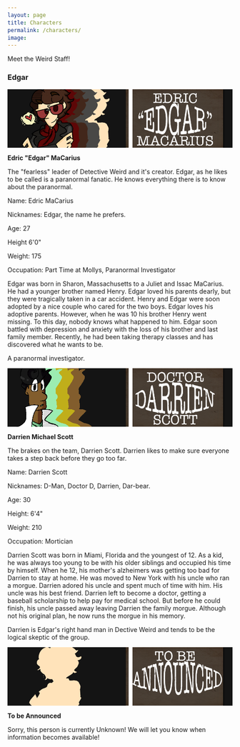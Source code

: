 ```yaml
---
layout: page
title: Characters
permalink: /characters/
image: 
---
```


Meet the Weird Staff!

### Edgar

<img src="/images/Edgar_Splash.png" alt="Edgar" align="center"/>

<b>Edric "Edgar" MaCarius</b>

The "fearless" leader of Detective Weird and it's creator. Edgar, as he likes to be called is a paranormal fanatic. He knows everything there is to know about the paranormal.

<p>Name: Edric MaCarius</p>
<p>Nicknames: Edgar, the name he prefers.</p>
<p>Age: 27</p>
<p>Height 6'0"</p>
<p>Weight: 175</p>
<p>Occupation: Part Time at Mollys, Paranormal Investigator</p>

Edgar was born in Sharon, Massachusetts to a Juliet and Issac MaCarius. He had a younger brother named Henry. Edgar loved his parents dearly, but they were tragically taken in a car accident. Henry and Edgar were soon adopted by a nice couple who cared for the two boys. Edgar loves his adoptive parents. However, when he was 10 his brother Henry went missing. To this day, nobody knows what happened to him. Edgar soon battled with depression and anxiety with the loss of his brother and last family member. Recently, he had been taking therapy classes and has discovered what he wants to be. 

A paranormal investigator. 


<img src="/images/Darrien_Splash.png" alt="Darrien" align="center"/>

<b>Darrien Michael Scott</b>

The brakes on the team, Darrien Scott. Darrien likes to make sure everyone takes a step back before they go too far.

<p>Name: Darrien Scott</p>
<p>Nicknames: D-Man, Doctor D, Darrien, Dar-bear.</p>
<p>Age: 30</p>
<p>Height: 6'4"</p>
<p>Weight: 210</p>
<p>Occupation: Mortician</p>

Darrien Scott was born in Miami, Florida and the youngest of 12. As a kid, he was always too young to be with his older siblings and occupied his time by himself. When he 12, his mother's alzheimers was getting too bad for Darrien to stay at home. He was moved to New York with his uncle who ran a morgue. Darrien adored his uncle and spent much of time with him. His uncle was his best friend. Darrien left to become a doctor, getting a baseball scholarship to help pay for medical school. But before he could finish, his uncle passed away leaving Darrien the family morgue. Although not his original plan, he now runs the morgue in his memory.

Darrien is Edgar's right hand man in Dective Weird and tends to be the logical skeptic of the group.

<img src="/images/TBA.png" alt="To be Announced" align="center"/>

<b>To be Announced </b>

Sorry, this person is currently Unknown! We will let you know when information becomes available!